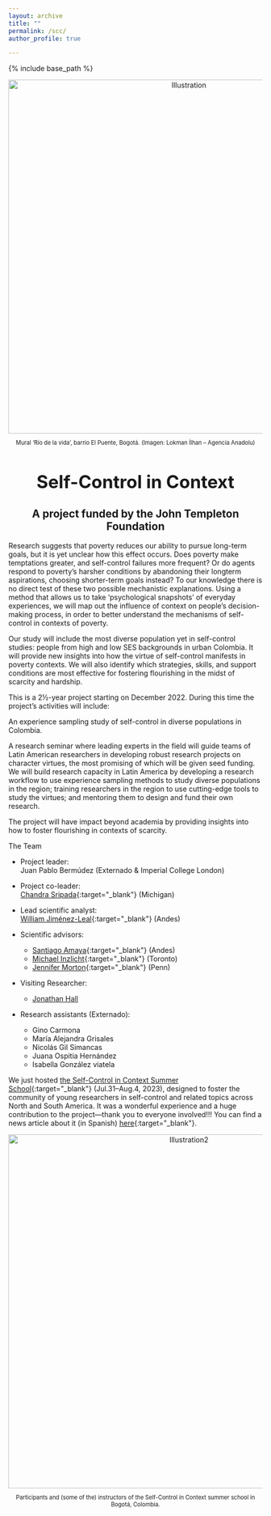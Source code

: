 ```yaml
---
layout: archive
title: ""
permalink: /scc/
author_profile: true

---
```


{% include base_path %}

<div style="text-align: center;">
    <img src="https://juanpablobermudez.github.io/bermudez.github.io/images/mural.jpg" alt="Illustration" style="width:700px;">
</div>

<div style="text-align: center;">
    <p style="font-size: 0.8em;">Mural ‘Río de la vida’, barrio El Puente, Bogotá. (Imagen: Lokman Ílhan – Agencia Anadolu)</p>
</div>

<div style="text-align: center;">
    <h1 style="font-size: 2.5em;">Self-Control in Context</h1>
    <h2 style="font-size: 1.5em;">A project funded by the John Templeton Foundation</h2>
</div>

Research suggests that poverty reduces our ability to pursue long-term goals, but it is yet unclear how this effect occurs. Does poverty make temptations greater, and self-control failures more frequent? Or do agents respond to poverty’s harsher conditions by abandoning their longterm aspirations, choosing shorter-term goals instead? To our knowledge there is no direct test of these two possible mechanistic explanations. Using a method that allows us to take ‘psychological snapshots’ of everyday experiences, we will map out the influence of context on people’s decision-making process, in order to better understand the mechanisms of self-control in contexts of poverty.

Our study will include the most diverse population yet in self-control studies: people from high and low SES backgrounds in urban Colombia. It will provide new insights into how the virtue of self-control manifests in poverty contexts. We will also identify which strategies, skills, and support conditions are most effective for fostering flourishing in the midst of scarcity and hardship. 

This is a 2½-year project starting on December 2022. During this time the project’s activities will include:

An experience sampling study of self-control in diverse populations in Colombia.

A research seminar where leading experts in the field will guide teams of Latin American researchers in developing robust research projects on character virtues, the most promising of which will be given seed funding. We will build research capacity in Latin America by developing a research workflow to use experience sampling methods to study diverse populations in the region; training researchers in the region to use cutting-edge tools to study the virtues; and mentoring them to design and fund their own research. 

The project will have impact beyond academia by providing insights into how to foster flourishing in contexts of scarcity.

The Team

- Project leader:  
  Juan Pablo Bermúdez (Externado & Imperial College London)

- Project co-leader:  
  [Chandra Sripada](https://sites.lsa.umich.edu/sripada/){:target="_blank"} (Michigan)

- Lead scientific analyst:  
  [William Jiménez-Leal](https://cienciassociales.uniandes.edu.co/psicologia/profesores/william-jimenez-leal/){:target="_blank"} (Andes)

- Scientific advisors:  
  - [Santiago Amaya](https://cienciassociales.uniandes.edu.co/filosofia/profesores/santiago-amaya/){:target="_blank"} (Andes)  
  - [Michael Inzlicht](https://michaelinzlicht.com/){:target="_blank"} (Toronto)  
  - [Jennifer Morton](https://jennifermmorton.com/){:target="_blank"} (Penn)

- Visiting Researcher:  
  - [Jonathan Hall](https://www.ed.ac.uk/profile/jonathan-hall) 

- Research assistants (Externado):  
  - Gino Carmona 
  - María Alejandra Grisales
  - Nicolás Gil Simancas
  - Juana Ospitia Hernández
  - Isabella González viatela

We just hosted [the Self-Control in Context Summer School](chrome-extension://efaidnbmnnnibpcajpcglclefindmkaj/https://static1.squarespace.com/static/5d0464f9593c9200019d00ad/t/641b431630e0734258a70ef8/1679508247444/SCC+call+for+applicants.pdf){:target="_blank"} (Jul.31–Aug.4, 2023), designed to foster the community of young researchers in self-control and related topics across North and South America. It was a wonderful experience and a huge contribution to the project—thank you to everyone involved!!! You can find a news article about it (in Spanish) [here](https://www.uexternado.edu.co/ciencias-sociales-y-humanas/autocontrol-en-contexto-un-proyecto-conjunto-entre-la-facultad-de-ciencias-sociales-y-humanas-del-externado-y-la-john-templeton-foundation/){:target="_blank"}.

<div style="text-align: center;">
    <img src="https://juanpablobermudez.github.io/bermudez.github.io/images/grupo.jpg" alt="Illustration2" style="width:700px;">
</div>

<div style="text-align: center;">
    <p style="font-size: 0.8em;">Participants and (some of the) instructors of the Self-Control in Context summer school in Bogotá, Colombia.</p>
</div>
